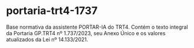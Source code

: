 # portaria-trt4-1737
Base normativa da assistente PORTAR-IA do TRT4. Contém o texto integral da Portaria GP.TRT4 nº 1.737/2023, seu Anexo Único e os valores atualizados da Lei nº 14.133/2021.
